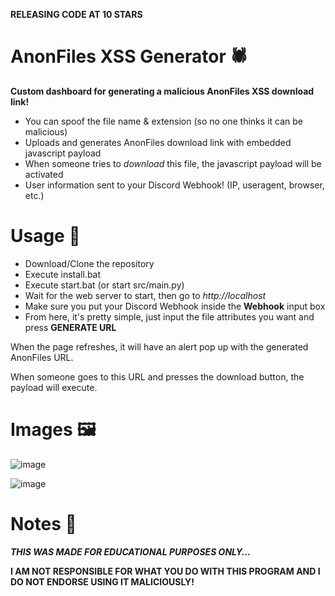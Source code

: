 **RELEASING CODE AT 10 STARS**

# AnonFiles XSS Generator 🕷️
**Custom dashboard for generating a malicious AnonFiles XSS download link!**
- You can spoof the file name & extension (so no one thinks it can be malicious)
- Uploads and generates AnonFiles download link with embedded javascript payload
- When someone tries to *download* this file, the javascript payload will be activated
- User information sent to your Discord Webhook! (IP, useragent, browser, etc.)

# Usage 💾
- Download/Clone the repository
- Execute install.bat
- Execute start.bat (or start src/main.py)
- Wait for the web server to start, then go to *http://localhost*
- Make sure you put your Discord Webhook inside the **Webhook** input box
- From here, it's pretty simple, just input the file attributes you want and press **GENERATE URL**

When the page refreshes, it will have an alert pop up with the generated AnonFiles URL.

When someone goes to this URL and presses the download button, the payload will execute.

# Images 🖼️
![image](https://user-images.githubusercontent.com/75194878/200929342-9595fddb-b6dc-43b9-a05f-65b77b4d28ef.png)

![image](https://user-images.githubusercontent.com/75194878/200929151-52243ac1-e1b9-42cf-be4f-f6ec77a31179.png)


# Notes 📒
***THIS WAS MADE FOR EDUCATIONAL PURPOSES ONLY...***

**I AM NOT RESPONSIBLE FOR WHAT YOU DO WITH THIS PROGRAM AND I DO NOT ENDORSE USING IT MALICIOUSLY!**
